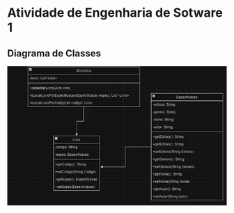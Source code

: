 # Atividade de Engenharia de Sotware 1 

## Diagrama de Classes
![diagrama](https://github.com/sofialessaa/bertoti/blob/main/engenharia%201/diagrama.png)
